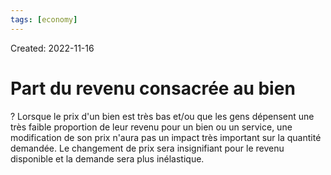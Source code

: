 ```yaml
---
tags: [economy] 
---
```

Created: 2022-11-16

# Part du revenu consacrée au bien
?
Lorsque le prix d'un bien est très bas et/ou que les gens dépensent une très faible proportion de leur revenu pour un bien ou un service, une modification de son prix n'aura pas un impact très important sur la quantité demandée. Le changement de prix sera insignifiant pour le revenu disponible et la demande sera plus inélastique.
<!--SR:!2023-04-03,88,270-->